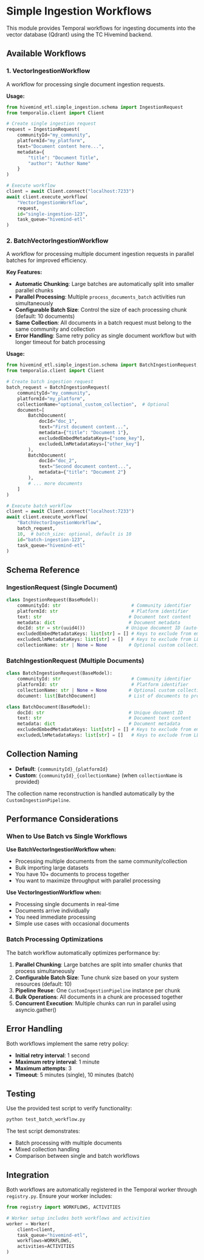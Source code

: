 # Simple Ingestion Workflows

This module provides Temporal workflows for ingesting documents into the vector database (Qdrant) using the TC Hivemind backend.

## Available Workflows

### 1. VectorIngestionWorkflow

A workflow for processing single document ingestion requests.

**Usage:**
```python
from hivemind_etl.simple_ingestion.schema import IngestionRequest
from temporalio.client import Client

# Create single ingestion request
request = IngestionRequest(
    communityId="my_community",
    platformId="my_platform", 
    text="Document content here...",
    metadata={
        "title": "Document Title",
        "author": "Author Name"
    }
)

# Execute workflow
client = await Client.connect("localhost:7233")
await client.execute_workflow(
    "VectorIngestionWorkflow",
    request,
    id="single-ingestion-123",
    task_queue="hivemind-etl"
)
```

### 2. BatchVectorIngestionWorkflow

A workflow for processing multiple document ingestion requests in parallel batches for improved efficiency.

**Key Features:**
- **Automatic Chunking**: Large batches are automatically split into smaller parallel chunks
- **Parallel Processing**: Multiple `process_documents_batch` activities run simultaneously 
- **Configurable Batch Size**: Control the size of each processing chunk (default: 10 documents)
- **Same Collection**: All documents in a batch request must belong to the same community and collection
- **Error Handling**: Same retry policy as single document workflow but with longer timeout for batch processing

**Usage:**
```python
from hivemind_etl.simple_ingestion.schema import BatchIngestionRequest, BatchDocument
from temporalio.client import Client

# Create batch ingestion request
batch_request = BatchIngestionRequest(
    communityId="my_community",
    platformId="my_platform",
    collectionName="optional_custom_collection",  # Optional
    document=[
        BatchDocument(
            docId="doc_1",
            text="First document content...",
            metadata={"title": "Document 1"},
            excludedEmbedMetadataKeys=["some_key"],
            excludedLlmMetadataKeys=["other_key"]
        ),
        BatchDocument(
            docId="doc_2", 
            text="Second document content...",
            metadata={"title": "Document 2"}
        ),
        # ... more documents
    ]
)

# Execute batch workflow
client = await Client.connect("localhost:7233")
await client.execute_workflow(
    "BatchVectorIngestionWorkflow",
    batch_request,
    10,  # batch_size: optional, default is 10
    id="batch-ingestion-123", 
    task_queue="hivemind-etl"
)
```

## Schema Reference

### IngestionRequest (Single Document)

```python
class IngestionRequest(BaseModel):
    communityId: str                          # Community identifier
    platformId: str                           # Platform identifier  
    text: str                                # Document text content
    metadata: dict                           # Document metadata
    docId: str = str(uuid4())               # Unique document ID (auto-generated)
    excludedEmbedMetadataKeys: list[str] = [] # Keys to exclude from embedding
    excludedLlmMetadataKeys: list[str] = []   # Keys to exclude from LLM processing
    collectionName: str | None = None        # Optional custom collection name
```

### BatchIngestionRequest (Multiple Documents)

```python
class BatchIngestionRequest(BaseModel):
    communityId: str                          # Community identifier
    platformId: str                           # Platform identifier
    collectionName: str | None = None        # Optional custom collection name
    document: list[BatchDocument]            # List of documents to process

class BatchDocument(BaseModel):
    docId: str                               # Unique document ID
    text: str                                # Document text content
    metadata: dict                           # Document metadata
    excludedEmbedMetadataKeys: list[str] = [] # Keys to exclude from embedding
    excludedLlmMetadataKeys: list[str] = []   # Keys to exclude from LLM processing
```

## Collection Naming

- **Default**: `{communityId}_{platformId}`
- **Custom**: `{communityId}_{collectionName}` (when `collectionName` is provided)

The collection name reconstruction is handled automatically by the `CustomIngestionPipeline`.

## Performance Considerations

### When to Use Batch vs Single Workflows

**Use BatchVectorIngestionWorkflow when:**
- Processing multiple documents from the same community/collection
- Bulk importing large datasets
- You have 10+ documents to process together
- You want to maximize throughput with parallel processing

**Use VectorIngestionWorkflow when:**
- Processing single documents in real-time
- Documents arrive individually
- You need immediate processing
- Simple use cases with occasional documents

### Batch Processing Optimizations

The batch workflow automatically optimizes performance by:

1. **Parallel Chunking**: Large batches are split into smaller chunks that process simultaneously
2. **Configurable Batch Size**: Tune chunk size based on your system resources (default: 10)
3. **Pipeline Reuse**: One `CustomIngestionPipeline` instance per chunk
4. **Bulk Operations**: All documents in a chunk are processed together
5. **Concurrent Execution**: Multiple chunks can run in parallel using asyncio.gather()

## Error Handling

Both workflows implement the same retry policy:
- **Initial retry interval**: 1 second
- **Maximum retry interval**: 1 minute  
- **Maximum attempts**: 3
- **Timeout**: 5 minutes (single), 10 minutes (batch)

## Testing

Use the provided test script to verify functionality:

```bash
python test_batch_workflow.py
```

The test script demonstrates:
- Batch processing with multiple documents
- Mixed collection handling
- Comparison between single and batch workflows

## Integration

Both workflows are automatically registered in the Temporal worker through `registry.py`. Ensure your worker includes:

```python
from registry import WORKFLOWS, ACTIVITIES

# Worker setup includes both workflows and activities
worker = Worker(
    client=client,
    task_queue="hivemind-etl", 
    workflows=WORKFLOWS,
    activities=ACTIVITIES
)
``` 